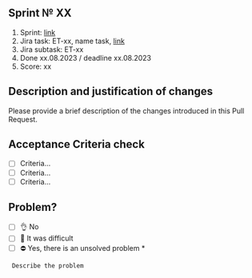 ## Sprint № XX

1. Sprint: [link](https://github.com/rolling-scopes-school/tasks/blob/master/tasks/eCommerce-Application/Sprints/Sprint%231.md)
2. Jira task: ET-xx, name task, [link](https://huntertigerx.atlassian.net/browse/ET-14)
3. Jira subtask: ET-xx
4. Done xx.08.2023 / deadline xx.08.2023
5. Score: xx

## Description and justification of changes

Please provide a brief description of the changes introduced in this Pull Request.

## Acceptance Criteria check

- [ ] Criteria...
- [ ] Criteria...
- [ ] Criteria...

## Problem?

- [ ] 👌 No
- [ ] 😬 It was difficult
- [ ] ⛔ Yes, there is an unsolved problem \*

```
 Describe the problem
```